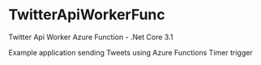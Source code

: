 # TwitterApiWorkerFunc
Twitter Api Worker Azure Function - .Net Core 3.1 

Example application sending Tweets using Azure Functions Timer trigger
